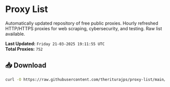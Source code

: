 # Proxy List

Automatically updated repository of free public proxies. Hourly refreshed HTTP/HTTPS proxies for web scraping, cybersecurity, and testing. Raw list available.

**Last Updated:** `Friday 21-03-2025 19:11:55 UTC`  
**Total Proxies:** `752`

## 📥 Download
```bash
curl -O https://raw.githubusercontent.com/theriturajps/proxy-list/main/proxies.txt
